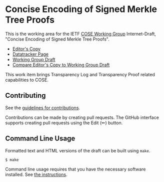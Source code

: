 # Concise Encoding of Signed Merkle Tree Proofs

This is the working area for the IETF [COSE Working Group](https://datatracker.ietf.org/wg/cose/documents/) Internet-Draft, "Concise Encoding of Signed Merkle Tree Proofs".

* [Editor's Copy](https://cose-wg.github.io/draft-ietf-cose-merkle-tree-proofs/#go.draft-ietf-cose-merkle-tree-proofs.html)
* [Datatracker Page](https://datatracker.ietf.org/doc/draft-ietf-cose-merkle-tree-proofs)
* [Working Group Draft](https://datatracker.ietf.org/doc/html/draft-ietf-cose-merkle-tree-proofs)
* [Compare Editor's Copy to Working Group Draft](https://cose-wg.github.io/draft-ietf-cose-merkle-tree-proofs/#go.draft-ietf-cose-merkle-tree-proofs.diff)


This work item brings Transparency Log and Transparency Proof related capabilities to COSE.

## Contributing

See the
[guidelines for contributions](https://github.com/cose-wg/draft-ietf-cose-merkle-tree-proofs/blob/main/CONTRIBUTING.md).

Contributions can be made by creating pull requests.
The GitHub interface supports creating pull requests using the Edit (✏) button.


## Command Line Usage

Formatted text and HTML versions of the draft can be built using `make`.

```sh
$ make
```

Command line usage requires that you have the necessary software installed.  See
[the instructions](https://github.com/martinthomson/i-d-template/blob/main/doc/SETUP.md).

